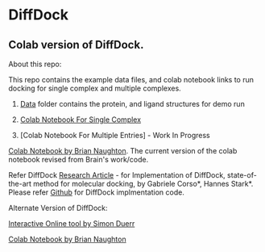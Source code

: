 # DiffDock
## Colab version of DiffDock. 

About this repo:

This repo contains the example data files, and colab notebook links to run docking for single complex and multiple complexes.

1. [Data](https://github.com/suneelbvs/DiffDock/tree/main/data) folder contains the protein, and ligand structures for demo run

2. [Colab Notebook For Single Complex](https://github.com/suneelbvs/DiffDock/blob/main/DiffDock_SingleComplex.ipynb)

3. [Colab Notebook For Multiple Entries] - Work In Progress

[Colab Notebook by Brian Naughton](https://colab.research.google.com/drive/1nvCyQkbO-TwXZKJ0RCShVEym1aFWxlkX). The current version of the colab notebook revised from Brain's work/code.

Refer DiffDock [Research Article](https://arxiv.org/abs/2210.01776) - for Implementation of DiffDock, state-of-the-art method for molecular docking, by Gabriele Corso*, Hannes Stark*. Please refer [Github](https://github.com/gcorso/DiffDock) for DiffDock implmentation code.

Alternate Version of DiffDock:

[Interactive Online tool by Simon Duerr](https://huggingface.co/spaces/simonduerr/diffdock)

[Colab Notebook by Brian Naughton](https://colab.research.google.com/drive/1nvCyQkbO-TwXZKJ0RCShVEym1aFWxlkX)
